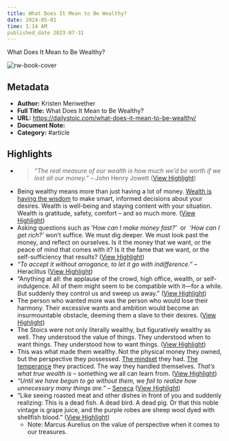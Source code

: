 ```yaml
---
title: What Does It Mean to Be Wealthy?
date: 2024-05-01
time: 1:14 AM
published_date 2023-07-31
---
```

What Does It Mean to Be Wealthy?

![rw-book-cover](https://dailystoic.com/wp-content/uploads/2023/07/wealth-seneca-posessions.jpg)

## Metadata
- **Author:** Kristen Meriwether
- **Full Title:** What Does It Mean to Be Wealthy?
- **URL:** https://dailystoic.com/what-does-it-mean-to-be-wealthy/
- **Document Note:** 
- **Category:** #article

## Highlights
- > *“The real measure of our wealth is how much we’d be worth if we lost all our money.”* – John Henry Jowett ([View Highlight](https://read.readwise.io/read/01hdgmt6kfrq6djr4hacmt59ra))
- Being wealthy means more than just having a lot of money. [Wealth is having the wisdom](https://dailystoic.com/wisdom-clarity-clarity-freedom/) to make smart, informed decisions about your desires. Wealth is well-being and staying content with your situation. Wealth is gratitude, safety, comfort – and so much more. ([View Highlight](https://read.readwise.io/read/01hdgmybvymyn5rcpd4v7y8e61))
- Asking questions such as ‘*How can I make money fast?’*  or  *‘How can I get rich?’* won’t suffice. We must dig deeper. We must look past the money, and reflect on ourselves. Is it the money that we want, or the peace of mind that comes with it? Is it the fame that we want, or the self-sufficiency that results? ([View Highlight](https://read.readwise.io/read/01hdgn0xna4v5sgs86dag7963j))
- *“To accept it without arrogance, to let it go with indifference.”* – Heraclitus ([View Highlight](https://read.readwise.io/read/01hdgn1sspkvjms6b6faq5ws18))
- “Anything at all: the applause of the crowd, high office, wealth, or self-indulgence. All of them might seem to be compatible with it—for a while. But suddenly they control us and sweep us away.” ([View Highlight](https://read.readwise.io/read/01hdgn5vye920zthycb3znf3dk))
- The person who wanted more was the person who would lose their harmony. Their excessive wants and ambition would become an insurmountable obstacle, deeming them a slave to their desires. ([View Highlight](https://read.readwise.io/read/01hdgn6mfd07syb753vmb5n0cc))
- The Stoics were not only literally wealthy, but figuratively wealthy as well. They understood the value of things. They understood when to want things. They understood how to want things. ([View Highlight](https://read.readwise.io/read/01hdgn7954kda5h7zr6na8qyqh))
- This was what made them wealthy. Not the physical money they owned, but the perspective they possessed. [The mindset](https://dailystoic.com/you-must-let-the-mind-go-lax/) they had. [The temperance](https://dailystoic.com/4-stoic-virtues/) they practiced. The way they handled themselves. *That’s what true wealth is* – something we all can learn from. ([View Highlight](https://read.readwise.io/read/01hdgn7zrmbwn8s30rct0s1fwg))
- *“Until we have begun to go without them, we fail to realize how unnecessary many things are.” –* [Seneca](https://www.thepaintedporch.com/products/philosophy13?_pos=1&_sid=1c89c4936&_ss=r) ([View Highlight](https://read.readwise.io/read/01hdgn9ynph79k8zp5mraxdhxn))
- “Like seeing roasted meat and other dishes in front of you and suddenly realizing: This is a dead fish. A dead bird. A dead pig. Or that this noble vintage is grape juice, and the purple robes are sheep wool dyed with shellfish blood.” ([View Highlight](https://read.readwise.io/read/01hdgnejs6wr8dj7a4ane5vgfs))
    - Note: Marcus Aurelius on the value of perspective when it comes to our treasures.
